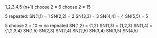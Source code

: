 1,2,3,4,5
(n+1) choose 2 = 6 choose 2 = 15

5 repeated:
SN(1,1) = 1
SN(2,2) = 2
SN(3,3) = 3 
SN(4,4) = 4
SN(5,5) = 5

5 choose 2 = 10 => no repeated
SN(1,2) = {1,2}
SN(1,3) = {1,2,3}
SN(1,4) = {1,2,3,4}
SN(1,5)
SN(2,3)
SN(2,4)
SN(2,5)
SN(3,4)
SN(3,5)
SN(4,5)
